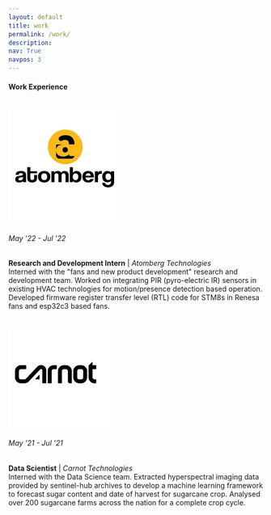 ```yaml
---
layout: default
title: work
permalink: /work/
description: 
nav: True
navpos: 3
---
```


#### Work Experience
<br>
<div class="work">
  

  <div class="work-item vertical-center-text">
    <div class="work-bubble-with-date">
      <img src="/assets/img/work/atomberg.png" class="work-bubble" />
      <h6>May '22 - Jul '22</h6>
    </div>
    <p class="work-text">
      <strong>Research and Development Intern</strong> | <i>Atomberg Technologies</i> <br/>
      Interned with the "fans and new product development" research and development team. Worked on integrating PIR (pyro-electric IR) sensors in existing HVAC technologies for motion/presence detection based operation. Developed firmware register transfer level (RTL) code for STM8s in Renesa fans and esp32c3 based fans.
    </p>
    <br>
  </div>

  <div class="work-item vertical-center-text">
    <div class="work-bubble-with-date">
      <img src="/assets/img/work/carnot.png" class="work-bubble" />
      <h6>May '21 - Jul '21</h6>
    </div>
    <p class="work-text">
      <strong>Data Scientist</strong> | <i>Carnot Technologies</i> <br/>
        Interned with the Data Science team. Extracted hyperspectral imaging data provided by sentinel-hub archives to develop a machine learning framework to forecast sugar content and date of harvest for sugarcane crop. Analysed over 200 sugarcane farms across the nation for a complete crop cycle.
    </p>
    <br>
  </div>

</div>